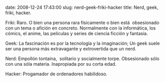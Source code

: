 date: 2008-12-24 17:43:00
slug: nerd-geek-friki-hacker
title: Nerd, geek, friki, hacker.

Friki: Raro. O bien una persona rara físicamente o bien está  obsesionado con un tema o afición en concreto. Normalmente con la informática, los cómics, el anime, las películas y series de ciencia ficción y fantasía.

Geek: La fascinación es por la tecnología y la imaginación; Un geek suele ser una persona más extravagante y extrovertida que un nerd.

Nerd: Empollón tontaina,  solitario y socialmente torpe. Obsesionado sólo con una sóla materia. Inapropiada por su corta edad.

Hacker: Progamador de ordenadores habilidoso.

